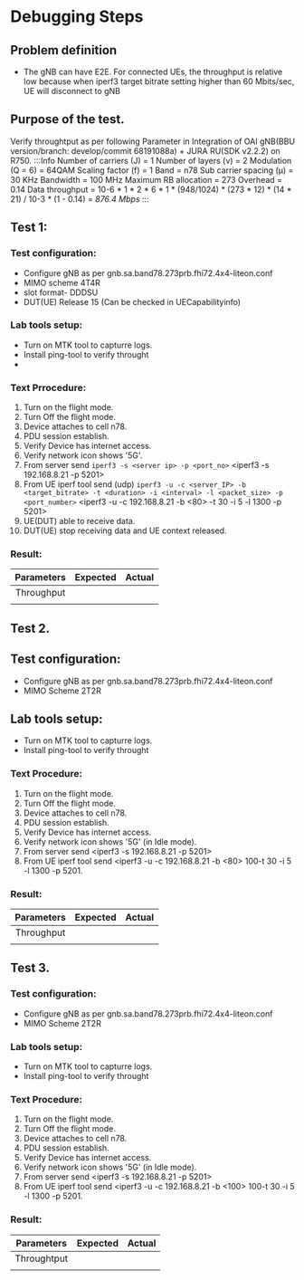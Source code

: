 # Debugging Steps

## Problem definition
- The gNB can have E2E. For connected UEs, the throughput is relative low because when iperf3 target bitrate setting higher than 60 Mbits/sec, 
UE will disconnect to gNB

## Purpose of the test.
Verify throughtput as per following Parameter in Integration of OAI gNB(BBU version/branch: develop/commit 68191088a) + JURA RU(SDK v2.2.2) on R750.
:::Info
Number of carriers (J) = 1
Number of layers (ν) = 2
Modulation (Q = 6) = 64QAM
Scaling factor (f) = 1
Band = n78
Sub carrier spacing (μ) = 30 KHz
Bandwidth = 100 MHz
Maximum RB allocation = 273
Overhead = 0.14
Data throughput = 10-6 * 1 * 2 * 6 * 1 * (948/1024) * (273 * 12) * (14 * 21) / 10-3 * (1 - 0.14) = *876.4 Mbps*
:::

## Test 1:

### Test configuration: 
- Configure gNB as per gnb.sa.band78.273prb.fhi72.4x4-liteon.conf
- MIMO scheme 4T4R
- slot format- DDDSU
- DUT(UE) Release 15 (Can be checked in UECapabilityinfo)

### Lab tools setup: 
- Turn on MTK tool to capturre logs.
- Install ping-tool to verify throught
-
### Text Prrocedure:
1. Turn on the flight mode.
2. Turn Off the flight mode. 
3. Device attaches to cell n78.
4. PDU session establish.
5. Verify Device has internet access.
6. Verify network icon shows '5G'.
7. From server send `iperf3 -s <server ip> -p <port_no>`
        <iperf3 -s 192.168.8.21 -p 5201>
8. From UE iperf tool send (udp) `iperf3 -u -c <server_IP> -b <target_bitrate> -t <duration> -i <interval> -l <packet_size> -p <port_number>`
<iperf3 -u -c 192.168.8.21 -b <80> -t 30 -i 5 -l 1300 -p 5201>
9. UE(DUT) able to receive data.
10. DUT(UE) stop receiving data and UE context released.

### Result:
| Parameters | Expected  | Actual |
| :----: | :---: | :-------: |
| Throughput       |       |         |
|        |       |          |


## Test 2.

## Test configuration: 
- Configure gNB as per gnb.sa.band78.273prb.fhi72.4x4-liteon.conf
- MIMO Scheme 2T2R

## Lab tools setup: 
- Turn on MTK tool to capturre logs.
- Install ping-tool to verify throught

### Text Procedure:
1. Turn on the flight mode.
2. Turn Off the flight mode. 
3. Device attaches to cell n78.
4. PDU session establish.
5. Verify Device has internet access.
6. Verify network icon shows '5G' (in Idle mode).
7. From server send <iperf3 -s 192.168.8.21 -p 5201>
8. From UE iperf tool send <iperf3 -u -c 192.168.8.21 -b <80> 100-t 30 -i 5 -l 1300 -p 5201.

### Result:
| Parameters | Expected  | Actual |
| :----: | :---: | :-------: |
| Throughput       |       |         |
|        |       |          |

## Test 3.

### Test configuration: 
- Configure gNB as per gnb.sa.band78.273prb.fhi72.4x4-liteon.conf
- MIMO Scheme 2T2R

### Lab tools setup: 
- Turn on MTK tool to capturre logs.
- Install ping-tool to verify throught

### Text Procedure:
1. Turn on the flight mode.
2. Turn Off the flight mode. 
3. Device attaches to cell n78.
4. PDU session establish.
5. Verify Device has internet access.
6. Verify network icon shows '5G' (in Idle mode).
7. From server send <iperf3 -s 192.168.8.21 -p 5201>
8. From UE iperf tool send <iperf3 -u -c 192.168.8.21 -b <100> 100-t 30 -i 5 -l 1300 -p 5201.

### Result:
| Parameters | Expected  | Actual |
| :----: | :---: | :-------: |
|  Throughtput      |       |         |
|        |       |          |
